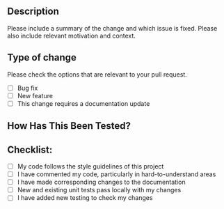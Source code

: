 ## Description
<!--- Describe your changes in detail -->
Please include a summary of the change and which issue is fixed. Please also include relevant motivation and context.

## Type of change
Please check the options that are relevant to your pull request.
- [ ] Bug fix
- [ ] New feature
- [ ] This change requires a documentation update
      
## How Has This Been Tested?

## Checklist:

- [ ] My code follows the style guidelines of this project
- [ ] I have commented my code, particularly in hard-to-understand areas
- [ ] I have made corresponding changes to the documentation
- [ ] New and existing unit tests pass locally with my changes
- [ ] I have added new testing to check my changes
